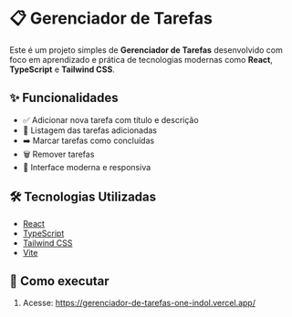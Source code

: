 # 📋 Gerenciador de Tarefas

Este é um projeto simples de **Gerenciador de Tarefas** desenvolvido com foco em aprendizado e prática de tecnologias modernas como **React**, **TypeScript** e **Tailwind CSS**.

## ✨ Funcionalidades

- ✅ Adicionar nova tarefa com título e descrição
- 📝 Listagem das tarefas adicionadas
- ➡️ Marcar tarefas como concluídas
- 🗑️ Remover tarefas
- 💾 Interface moderna e responsiva


## 🛠️ Tecnologias Utilizadas

- [React](https://react.dev/)
- [TypeScript](https://www.typescriptlang.org/)
- [Tailwind CSS](https://tailwindcss.com/)
- [Vite](https://vitejs.dev/)

## 🚀 Como executar

1. Acesse: https://gerenciador-de-tarefas-one-indol.vercel.app/

